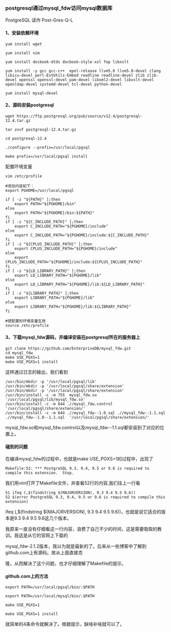 ### postgresql通过mysql_fdw访问mysql数据库

PostgreSQL 读作 Post-Gres-Q-L

#### 1、安装依赖环境

```
yum install wget

yum install vim 

yum install docbook-dtds docbook-style-xsl fop libxslt 

yum install -y gcc gcc-c++  epel-release llvm5.0 llvm5.0-devel clang libicu-devel perl-ExtUtils-Embed readline readline-devel zlib zlib-devel openssl openssl-devel pam-devel libxml2-devel libxslt-devel openldap-devel systemd-devel tcl-devel python-devel

yum install mysql-devel
```

#### 2、源码安装postgresql

```
wget https://ftp.postgresql.org/pub/source/v12.4/postgresql-12.4.tar.gz

tar zxvf postgresql-12.4.tar.gz

cd postgresql-12.4

./configure --prefix=/usr/local/pgsql

make prefix=/usr/local/pgsql install
```

配置环境变量

```
vim /etc/profile

#添加内容如下：
export PGHOME=/usr/local/pgsql

if [ -z "${PATH}" ];then
    export PATH="${PGHOME}/bin"
else
    export PATH="${PGHOME}/bin:${PATH}"
fi
if [ -z "${C_INCLUDE_PATH}" ];then
    export C_INCLUDE_PATH="${PGHOME}/include"
else
    export C_INCLUDE_PATH="${PGHOME}/include:${C_INCLUDE_PATH}"
fi
if [ -z "${CPLUS_INCLUDE_PATH}" ];then
    export CPLUS_INCLUDE_PATH="${PGHOME}/include"
else
    export CPLUS_INCLUDE_PATH="${PGHOME}/include:${CPLUS_INCLUDE_PATH}"
fi
if [ -z "${LD_LIBRARY_PATH}" ];then
    export LD_LIBRARY_PATH="${PGHOME}/lib"
else
    export LD_LIBRARY_PATH="${PGHOME}/lib:${LD_LIBRARY_PATH}"
fi
if [ -z "${LIBRARY_PATH}" ];then
    export LIBRARY_PATH="${PGHOME}/lib"
else
    export LIBRARY_PATH="${PGHOME}/lib:${LIBRARY_PATH}"
fi

#使配置的环境变量生效
source /etc/profile
```

#### 3、下载mysql_fdw源码，并编译安装在postgresql所在的服务器上

```
git clone https://github.com/EnterpriseDB/mysql_fdw.git
cd mysql_fdw
make USE_PGXS=1
make USE_PGXS=1 install
```

这样通过日志的输出，我们看到

```
/usr/bin/mkdir -p '/usr/local/pgsql/lib'
/usr/bin/mkdir -p '/usr/local/pgsql/share/extension'
/usr/bin/mkdir -p '/usr/local/pgsql/share/extension'
/usr/bin/install -c -m 755  mysql_fdw.so '/usr/local/pgsql/lib/mysql_fdw.so'
/usr/bin/install -c -m 644 .//mysql_fdw.control '/usr/local/pgsql/share/extension/'
/usr/bin/install -c -m 644 .//mysql_fdw--1.0.sql .//mysql_fdw--1.1.sql .//mysql_fdw--1.0--1.1.sql  '/usr/local/pgsql/share/extension/'

```

mysql_fdw.so和mysql_fdw.control以及mysql_fdw--1.1.sql都安装到了对应的位置上。

#### 碰到的问题

在编译mysql_fdw的过程中，也就是make USE_PGXS=1的过程中，出现了

```
Makefile:52: *** PostgreSQL 9.3, 9.4, 9.5 or 9.6 is required to compile this extension.  Stop.
```

我们用vim打开了Makefile文件，并查看52行的内容,我们往上一行看

```
51 ifeq (,$(findstring $(MAJORVERSION), 9.3 9.4 9.5 9.6))
52 $(error PostgreSQL 9.3, 9.4, 9.5 or 9.6 is required to compile this extension)
```

ifeq (,$(findstring $(MAJORVERSION), 9.3 9.4 9.5 9.6))，也就是说它适合的版本是9.3 9.4 9.5 9.6这几个版本。

我原来一直没有仔细看这一行内容，浪费了自己不少的时间，这是需要吸取的教训。我这是从它的官网上下载的

mysql_fdw-2.1.2版本，我以为就是最新的了。后来从一些博客中了解到github.com上有源码。故从上面直接克

隆，从而解决了这个问题，也才仔细理解了Makefile的提示。



#### github.com上的方法

```
export PATH=/usr/local/pgsql/bin/:$PATH

export PATH=/usr/local/mysql/bin/:$PATH

make USE_PGXS=1

make USE_PGXS=1 install
```

就简单的4条命令就解决了。根据提示，缺啥补啥就可以了。

